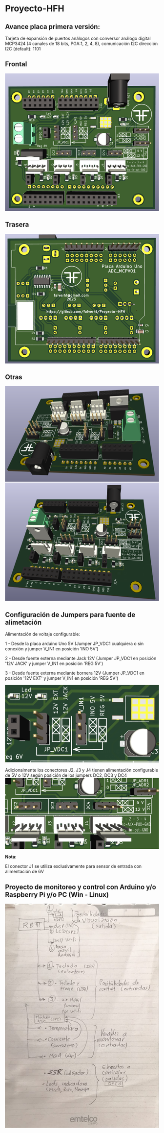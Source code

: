 # Proyecto-HFH

## Avance placa primera versión:
Tarjeta de expansión de puertos análogos con conversor análogo digital MCP3424 (4 canales de 18 bits, PGA:1, 2, 4, 8), comunicación I2C dirección I2C (default): 1101


## Frontal
![Imagen no se encuentra disponible](images/PCB01.png)
## Trasera
![Imagen no se encuentra disponible](images/PCB02.png)
## Otras
![Imagen no se encuentra disponible](images/PCB03.png)
![Imagen no se encuentra disponible](images/PCB04.png)
## Configuración de Jumpers para fuente de alimetación

Alimentación de voltaje configurable:

1 - Desde la placa arduino Uno 5V (Jumper JP_VDC1 cualquiera o sin conexión y jumper V_IN1 en posición 'INO 5V')

2 - Desde fuente externa mediante Jack 12V (Jumper JP_VDC1  en posición '12V JACK' y jumper V_IN1 en posición 'REG 5V')

3 - Desde fuente externa mediante bornera 12V (Jumper JP_VDC1  en posición '12V EXT' y jumper V_IN1 en posición 'REG 5V')

![Imagen no se encuentra disponible](images/PCB05.png)

Adicionalmente los conectores J2, J3 y J4 tienen alimentación configurable de 5V o 12V según posición de los jumpers DC2, DC3 y DC4
![Jumpers DC 5 - 12 V](images/PCB06.png)

**Nota:**

El conector J1 se utiliza exclusivamente para sensor de entrada con alimentación de 6V


## Proyecto de monitoreo y control con Arduino y/o Raspberry Pi y/o PC (Win - Linux)

![Imagen no se encuentra disponible](images/Propuesta.jpeg)
